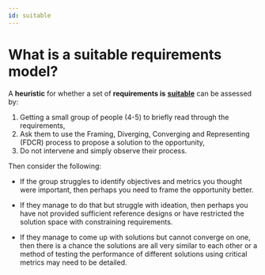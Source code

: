 ```yaml
---
id: suitable
---
```

# What is a suitable requirements model?

A **heuristic** for whether a set of **requirements is** [**suitable**](/docs/Framing/framing-process#what-is-framing) can be assessed by:

1. Getting a small group of people (4-5) to briefly read through the requirements,
2. Ask them to use the Framing, Diverging, Converging and Representing (FDCR) process to propose a solution to the opportunity,
3. Do not intervene and simply observe their process.

Then consider the following:

* If the group struggles to identify objectives and metrics you thought were important, then perhaps you need to frame the opportunity better. 

* If they manage to do that but struggle with ideation, then perhaps you have not provided sufficient reference designs or have restricted the solution space with constraining requirements.  

* If they manage to come up with solutions but cannot converge on one, then there is a chance the solutions are all very similar to each other or a method of testing the performance of different solutions using critical metrics may need to be detailed. 

